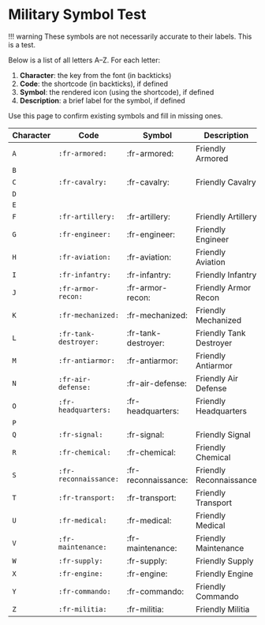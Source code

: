 # Military Symbol Test

!!! warning
    These symbols are not necessarily accurate to their labels. This is a test.

Below is a list of all letters A–Z. For each letter:

1. **Character**: the key from the font (in backticks)  
2. **Code**: the shortcode (in backticks), if defined  
3. **Symbol**: the rendered icon (using the shortcode), if defined  
4. **Description**: a brief label for the symbol, if defined

Use this page to confirm existing symbols and fill in missing ones.

| Character | Code                 | Symbol               | Description                 |
|-----------|----------------------|----------------------|-----------------------------|
| `A`       | `:fr-armored:`       | :fr-armored:         | Friendly Armored            |
| `B`       |                      |                      |                             |
| `C`       | `:fr-cavalry:`       | :fr-cavalry:         | Friendly Cavalry            |
| `D`       |                      |                      |                             |
| `E`       |                      |                      |                             |
| `F`       | `:fr-artillery:`     | :fr-artillery:       | Friendly Artillery          |
| `G`       | `:fr-engineer:`      | :fr-engineer:        | Friendly Engineer           |
| `H`       | `:fr-aviation:`      | :fr-aviation:        | Friendly Aviation           |
| `I`       | `:fr-infantry:`      | :fr-infantry:        | Friendly Infantry           |
| `J`       | `:fr-armor-recon:`   | :fr-armor-recon:     | Friendly Armor Recon        |
| `K`       | `:fr-mechanized:`    | :fr-mechanized:      | Friendly Mechanized         |
| `L`       | `:fr-tank-destroyer:`| :fr-tank-destroyer:  | Friendly Tank Destroyer     |
| `M`       | `:fr-antiarmor:`     | :fr-antiarmor:       | Friendly Antiarmor          |
| `N`       | `:fr-air-defense:`   | :fr-air-defense:     | Friendly Air Defense        |
| `O`       | `:fr-headquarters:`  | :fr-headquarters:    | Friendly Headquarters       |
| `P`       |                      |                      |                             |
| `Q`       | `:fr-signal:`        | :fr-signal:          | Friendly Signal             |
| `R`       | `:fr-chemical:`      | :fr-chemical:        | Friendly Chemical           |
| `S`       | `:fr-reconnaissance:`| :fr-reconnaissance:  | Friendly Reconnaissance     |
| `T`       | `:fr-transport:`     | :fr-transport:       | Friendly Transport          |
| `U`       | `:fr-medical:`       | :fr-medical:         | Friendly Medical            |
| `V`       | `:fr-maintenance:`   | :fr-maintenance:     | Friendly Maintenance        |
| `W`       | `:fr-supply:`        | :fr-supply:          | Friendly Supply             |
| `X`       | `:fr-engine:`        | :fr-engine:          | Friendly Engine             |
| `Y`       | `:fr-commando:`      | :fr-commando:        | Friendly Commando           |
| `Z`       | `:fr-militia:`       | :fr-militia:         | Friendly Militia            |

